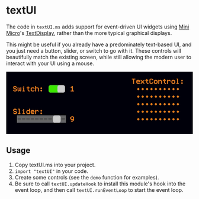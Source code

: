 # textUI

The code in `textUI.ms` adds support for event-driven UI widgets using [Mini Micro](https://miniscript.org/MiniMicro])'s [TextDisplay](https://miniscript.org/wiki/TextDisplay), rather than the more typical graphical displays.

This might be useful if you already have a predominately text-based UI, and you just need a button, slider, or switch to go with it.  These controls will beautifully match the existing screen, while still allowing the modern user to interact with your UI using a mouse.

![Screen shot of textUI in action](textUI.gif)

## Usage

1. Copy textUI.ms into your project.
2. `import "textUI"` in your code.
3. Create some controls (see the `demo` function for examples).
4. Be sure to call `textUI.updateHook` to install this module's hook into the event loop, and then call `textUI.runEventLoop` to start the event loop.

